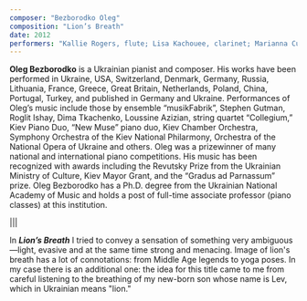 ```yaml
---
composer: "Bezborodko Oleg"
composition: "Lion’s Breath"
date: 2012
performers: "Kallie Rogers, flute; Lisa Kachouee, clarinet; Marianna Cutright, violin; Jordan Galvarino, cello; Chad Spears, piano"
---
```

**Oleg Bezborodko** is a Ukrainian pianist and composer. His works have been performed in Ukraine, USA, Switzerland, Denmark, Germany, Russia, Lithuania, France, Greece, Great Britain, Netherlands, Poland, China, Portugal, Turkey, and published in Germany and Ukraine. Performances of Oleg’s music include those by ensemble “musikFabrik”, Stephen Gutman, Roglit Ishay, Dima Tkachenko, Loussine Azizian, string quartet “Collegium,” Kiev Piano Duo, “New Muse” piano duo, Kiev Chamber Orchestra, Symphony Orchestra of the Kiev National Philarmony, Orchestra of the National Opera of Ukraine and others. Oleg was a prizewinner of many national and international piano competitions. His music has been recognized with awards including the Revutsky Prize from the Ukrainian Ministry of Culture, Kiev Mayor Grant, and the “Gradus ad Parnassum” prize. Oleg Bezborodko has a Ph.D. degree from the Ukrainian National Academy of Music and holds a post of full-time associate professor (piano classes) at this institution.

|||

In **_Lion’s Breath_** I tried to convey a sensation of something very ambiguous—light, evasive and at the same time strong and menacing. Image of lion's breath has a lot of connotations: from Middle Age legends to yoga poses. In my case there is an additional one: the idea for this title came to me from careful listening to the breathing of my new-born son whose name is Lev, which in Ukrainian means "lion."